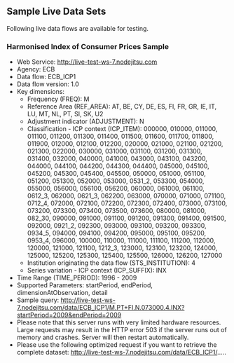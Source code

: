 ## Sample Live Data Sets

Following live data flows are available for testing.

### Harmonised Index of Consumer Prices Sample

- Web Service: http://live-test-ws-7.nodejitsu.com
- Agency: ECB
- Data flow: ECB_ICP1
- Data flow version: 1.0
- Key dimensions:
	- Frequency (FREQ): M
	- Reference Area (REF_AREA): AT, BE, CY, DE, ES, FI, FR, GR, IE, IT, LU, MT, NL, PT, SI, SK, U2
	- Adjustment indicator (ADJUSTMENT): N
	- Classification - ICP context (ICP_ITEM): 000000, 010000, 011000, 011100, 011200, 011300, 011400, 011500, 011600, 011700, 011800, 011900, 012000, 012100, 012200, 020000, 021000, 021100, 021200, 021300, 022000, 030000, 031000, 031100, 031200, 031300, 031400, 032000, 040000, 041000, 043000, 043100, 043200, 044000, 044100, 044200, 044300, 044400, 045000, 045100, 045200, 045300, 045400, 045500, 050000, 051000, 051100, 051200, 051300, 052000, 053000, 0531_2, 053300, 054000, 055000, 056000, 056100, 056200, 060000, 061000, 061100, 0612_3, 062000, 0621_3, 062200, 063000, 070000, 071000, 071100, 0712_4, 072000, 072100, 072200, 072300, 072400, 073000, 073100, 073200, 073300, 073400, 073500, 073600, 080000, 081000, 082_30, 090000, 091000, 091100, 091200, 091300, 091400, 091500, 092000, 0921_2, 092300, 093000, 093100, 093200, 093300, 0934_5, 094000, 094100, 094200, 095000, 095100, 095200, 0953_4, 096000, 100000, 110000, 111000, 111100, 111200, 112000, 120000, 121000, 121100, 1212_3, 123000, 123100, 123200, 124000, 125000, 125200, 125300, 125400, 125500, 126000, 126200, 127000
	- Institution originating the data flow (STS_INSTITUTION): 4
	- Series variation - ICP context (ICP_SUFFIX): INX
- Time Range (TIME_PERIOD): 1996 - 2009
- Supported Parameters: startPeriod, endPeriod, dimensionAtObservation, detail
- Sample query: http://live-test-ws-7.nodejitsu.com/data/ECB_ICP1/M.PT+FI.N.073000.4.INX?startPeriod=2009&endPeriod=2009
- Please note that this server runs with very limited hardware resources. Large requests may result in the HTTP error 503 if
the server runs out of memory and crashes. Server will then restart automatically.
- Please use the following optimized request if you want to retrieve the complete dataset: http://live-test-ws-7.nodejitsu.com/data/ECB_ICP1/.....


